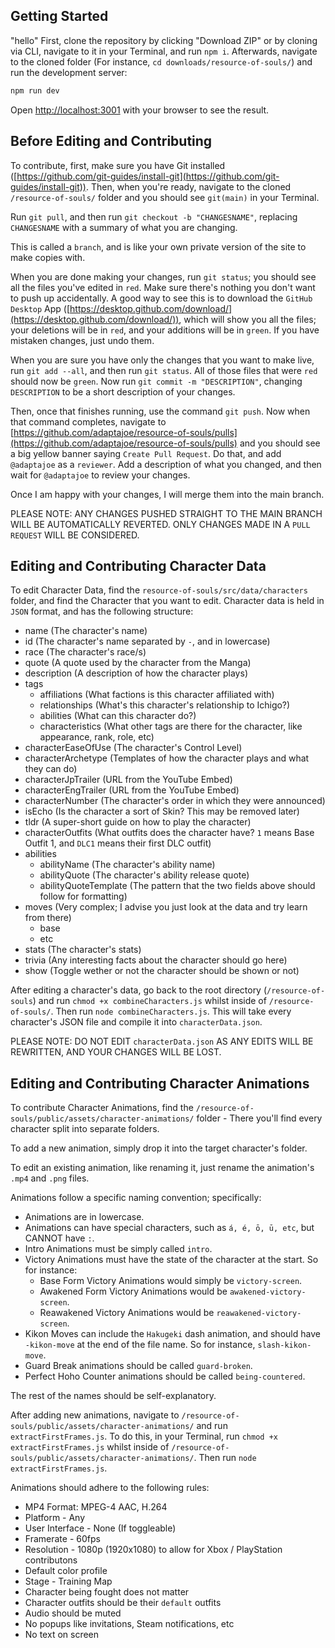 ## Getting Started
"hello"
First, clone the repository by clicking "Download ZIP" or by cloning via CLI, navigate to it in your Terminal, and run `npm i`. Afterwards, navigate to the cloned folder (For instance, `cd downloads/resource-of-souls/`) and run the development server:

```bash
npm run dev
```

Open [http://localhost:3001](http://localhost:3001) with your browser to see the result.

## Before Editing and Contributing

To contribute, first, make sure you have Git installed ([https://github.com/git-guides/install-git](https://github.com/git-guides/install-git)). Then, when you're ready, navigate to the cloned `/resource-of-souls/` folder and you should see `git(main)` in your Terminal.

Run `git pull`, and then run `git checkout -b "CHANGESNAME"`, replacing `CHANGESNAME` with a summary of what you are changing.

This is called a `branch`, and is like your own private version of the site to make copies with.

When you are done making your changes, run `git status`; you should see all the files you've edited in `red`. Make sure there's nothing you don't want to push up accidentally. A good way to see this is to download the `GitHub Desktop` App ([https://desktop.github.com/download/](https://desktop.github.com/download/)), which will show you all the files; your deletions will be in `red`, and your additions will be in `green`. If you have mistaken changes, just undo them.

When you are sure you have only the changes that you want to make live, run `git add --all`, and then run `git status`. All of those files that were `red` should now be `green`. Now run `git commit -m "DESCRIPTION"`, changing `DESCRIPTION` to be a short description of your changes.

Then, once that finishes running, use the command `git push`. Now when that command completes, navigate to [https://github.com/adaptajoe/resource-of-souls/pulls](https://github.com/adaptajoe/resource-of-souls/pulls) and you should see a big yellow banner saying `Create Pull Request`. Do that, and add `@adaptajoe` as a `reviewer`. Add a description of what you changed, and then wait for `@adaptajoe` to review your changes.

Once I am happy with your changes, I will merge them into the main branch.

PLEASE NOTE: ANY CHANGES PUSHED STRAIGHT TO THE MAIN BRANCH WILL BE AUTOMATICALLY REVERTED. ONLY CHANGES MADE IN A `PULL REQUEST` WILL BE CONSIDERED.

## Editing and Contributing Character Data

To edit Character Data, find the `resource-of-souls/src/data/characters` folder, and find the Character that you want to edit. Character data is held in `JSON` format, and has the following structure:

- name (The character's name)
- id (The character's name separated by `-`, and in lowercase)
- race (The character's race/s)
- quote (A quote used by the character from the Manga)
- description (A description of how the character plays)
- tags
  - affiliations (What factions is this character affiliated with)
  - relationships (What's this character's relationship to Ichigo?)
  - abilities (What can this character do?)
  - characteristics (What other tags are there for the character, like appearance, rank, role, etc)
- characterEaseOfUse (The character's Control Level)
- characterArchetype (Templates of how the character plays and what they can do)
- characterJpTrailer (URL from the YouTube Embed)
- characterEngTrailer (URL from the YouTube Embed)
- characterNumber (The character's order in which they were announced)
- isEcho (Is the character a sort of Skin? This may be removed later)
- tldr (A super-short guide on how to play the character)
- characterOutfits (What outfits does the character have? `1` means Base Outfit 1, and `DLC1` means their first DLC outfit)
- abilities
  - abilityName (The character's ability name)
  - abilityQuote (The character's ability release quote)
  - abilityQuoteTemplate (The pattern that the two fields above should follow for formatting)
- moves (Very complex; I advise you just look at the data and try learn from there)
  - base
  - etc
- stats (The character's stats)
- trivia (Any interesting facts about the character should go here)
- show (Toggle wether or not the character should be shown or not)

After editing a character's data, go back to the root directory (`/resource-of-souls`) and run `chmod +x combineCharacters.js` whilst inside of `/resource-of-souls/`. Then run `node combineCharacters.js`. This will take every character's JSON file and compile it into `characterData.json`.

PLEASE NOTE: DO NOT EDIT `characterData.json` AS ANY EDITS WILL BE REWRITTEN, AND YOUR CHANGES WILL BE LOST.

## Editing and Contributing Character Animations

To contribute Character Animations, find the `/resource-of-souls/public/assets/character-animations/` folder - There you'll find every character split into separate folders.

To add a new animation, simply drop it into the target character's folder.

To edit an existing animation, like renaming it, just rename the animation's `.mp4` and `.png` files.

Animations follow a specific naming convention; specifically:

- Animations are in lowercase.
- Animations can have special characters, such as `á, é, ō, ū, etc`, but CANNOT have `:`.
- Intro Animations must be simply called `intro`.
- Victory Animations must have the state of the character at the start. So for instance:
  - Base Form Victory Animations would simply be `victory-screen`.
  - Awakened Form Victory Animations would be `awakened-victory-screen`.
  - Reawakened Victory Animations would be `reawakened-victory-screen`.
- Kikon Moves can include the `Hakugeki` dash animation, and should have `-kikon-move` at the end of the file name. So for instance, `slash-kikon-move`.
- Guard Break animations should be called `guard-broken`.
- Perfect Hoho Counter animations should be called `being-countered`.

The rest of the names should be self-explanatory.

After adding new animations, navigate to `/resource-of-souls/public/assets/character-animations/` and run `extractFirstFrames.js`. To do this, in your Terminal, run `chmod +x extractFirstFrames.js` whilst inside of `/resource-of-souls/public/assets/character-animations/`. Then run `node extractFirstFrames.js`.

Animations should adhere to the following rules:

- MP4 Format: MPEG-4 AAC, H.264
- Platform - Any
- User Interface - None (If toggleable)
- Framerate - 60fps
- Resolution - 1080p (1920x1080) to allow for Xbox / PlayStation contributons
- Default color profile
- Stage - Training Map
- Character being fought does not matter
- Character outfits should be their `default` outfits
- Audio should be muted
- No popups like invitations, Steam notifications, etc
- No text on screen
